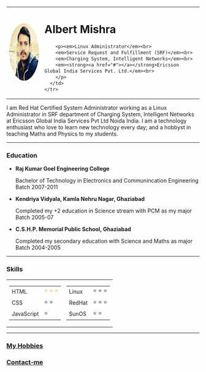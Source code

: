 <!DOCTYPE html>
<html lang="en">
<head>
  <meta charset="UTF-8">
  <meta name="viewport" content="width=device-width, initial-scale=1.0">
  <meta http-equiv="X-UA-Compatible" content="ie=edge">
  <title>Albert Mishra - Personal site</title>
</head>
<body>
  <table cellspacing="20px">
    <tr>
      <td>
        <img src="profile_pic.png" alt="Albert Mishra Profile Picture" height="150px">
      </td>
      <td>
        <h1>Albert Mishra</h1>

        <p><em>Linux Administrator</em><br>
        <em>Service Request and Fulfillment (SRF)</em><br>
        <em>Charging System, Intelligent Networks</em><br>
        <em><strong><a href="#"></a></strong>Ericsson Global India Services Pvt. Ltd.</em><br>
        </p>
      </td>
    </tr>
  </table>


  <p>I am Red Hat Certified System Administrator working as a Linux Administrator in SRF department of Charging System, Intelligent Networks
  at Ericsson Global India Services Pvt Ltd Noida India. I am a technology enthusiast who love to learn new technology every day;
  and a hobbyst in teaching Maths and Physics to my students.</p>
  <hr>
  <h3>Education</h3>
  <ul>
    <li><strong>Raj Kumar Goel Engineering College</strong></li>
    <p>Bachelor of Technology in Electronics and Communincation Engineering<br>
      Batch 2007-2011
    </p>
    <li><strong>Kendriya Vidyala, Kamla Nehru Nagar, Ghaziabad </strong></li>
    <p>Completed my +2 education in Science stream with PCM as my major <br>
        Batch 2005-07</p>
    <li><strong>C.S.H.P. Memorial Public School, Ghaziabad </strong></li>
    <p>Completed my secondary education with Science and Maths as major <br>
        Batch 2004-2005</p>
  </ul>
  <hr>
  <h3>Skills</h3>
  <table cellspacing="10px">
    <tr>
      <td>
        <table cellspacing="10px">
          <tr>
            <td>HTML</td>
            <td><span style='color:orange;'>&#11088; &#11088; &#11088;</span></td>
          </tr>
          <tr>
            <td>CSS</td>
            <td>&#11088; &#11088;</td>
          </tr>
          <tr>
            <td>JavaScript</td>
            <td>&#11088;</td>
          </tr>
        </table>
      </td>
      <td>
        <table cellspacing="10px">
          <tr>
            <td>Linux</td>
            <td>&#11088; &#11088; &#11088;</td>
          </tr>
          <tr>
            <td>RedHat</td>
            <td>&#11088; &#11088; &#11088;</td>
          </tr>
          <tr>
            <td>SunOS</td>
            <td>&#11088; &#11088;</td>
          </tr>
        </table>
      </td>
    </tr>
  </table>
  <hr>
  <h3><a href="myhobbies.html">My Hobbies</a></h3>
  <h3><a href="contact-me.html">Contact-me</a></h3>
 </body>
</html>
